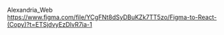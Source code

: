 Alexandria_Web
https://www.figma.com/file/YCgFNt8dSyDBuKZk7TT5zo/Figma-to-React-(Copy)?t=ETSjdvyEzDlvR7ia-1

